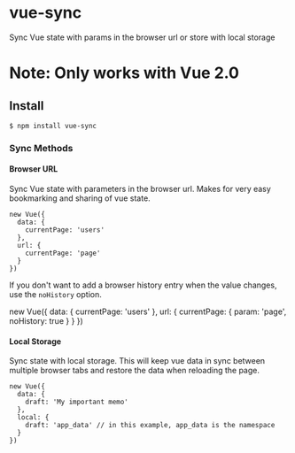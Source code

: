 # vue-sync

Sync Vue state with params in the browser url or store with local storage

# Note: Only works with Vue 2.0

## Install

    $ npm install vue-sync
  
### Sync Methods

#### Browser URL

Sync Vue state with parameters in the browser url. Makes for very easy bookmarking and sharing of vue state.

    new Vue({
      data: {
        currentPage: 'users'
      },
      url: {
        currentPage: 'page'
      }
    })

If you don't want to add a browser history entry when the value changes, use the `noHistory` option.
  
  new Vue({
    data: {
      currentPage: 'users'
    },
    url: {
      currentPage: {
        param: 'page',
        noHistory: true
      }
    }
  })


#### Local Storage

Sync state with local storage. This will keep vue data in sync between multiple browser tabs and restore the data when reloading the page.
    
    new Vue({
      data: {
        draft: 'My important memo'
      },
      local: {
        draft: 'app_data' // in this example, app_data is the namespace
      }
    })
